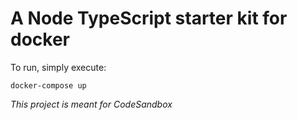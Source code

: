 # A Node TypeScript starter kit for docker

To run, simply execute:

`docker-compose up`

*This project is meant for CodeSandbox*